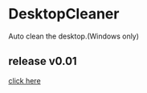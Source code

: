 # DesktopCleaner
Auto clean the desktop.(Windows only)


## release v0.01
[click here](https://github.com/AndrewLiuZY/DesktopCleaner/releases)
